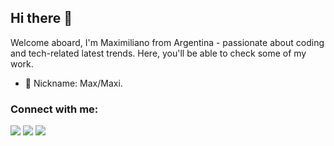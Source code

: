 ## Hi there 👋

Welcome aboard, I'm Maximiliano from Argentina - passionate about coding and tech-related latest trends. Here, you'll be able to check some of my work.

- 💬 Nickname: Max/Maxi.

### Connect with me:
<p align="left">  
<a href="https://linkedin.com/in/hillary-nyakundi" target="blank"><img src="https://img.icons8.com/color/35/000000/linkedin.png"/></a>
<a href="https://www.behance.net/maximilianochalub" target="blank"><img src="https://img.icons8.com/color/35/000000/behance.png"/></a>
<a href="mailto:maximilianochalub@gmail.com" target="blank"><img src="https://img.icons8.com/color/35/000000/gmail.png"/></a>
</p>


<!--
**maximilianochalub/maximilianochalub** is a ✨ _special_ ✨ repository because its `README.md` (this file) appears on your GitHub profile.

Here are some ideas to get you started:

- 🔭 I’m currently working on ...
- 🌱 I’m currently learning ...
- 👯 I’m looking to collaborate on ...
- 🤔 I’m looking for help with ...
- 💬 Ask me about ...
- 📫 How to reach me: ...
- 😄 Pronouns: ...
- ⚡ Fun fact: 
-->
